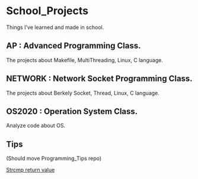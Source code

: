 # School_Projects
Things I've learned and made in school.

## AP : Advanced Programming Class. 
The projects about Makefile, MultiThreading, Linux, C language.

## NETWORK : Network Socket Programming Class. 
The projects about Berkely Socket, Thread, Linux, C language.

## OS2020 : Operation System Class.
Analyze code about OS.

## Tips
(Should move Programming_Tips repo)

[Strcmp return value](https://stackoverflow.com/questions/13571907/when-will-strcmp-not-return-1-0-or-1)
